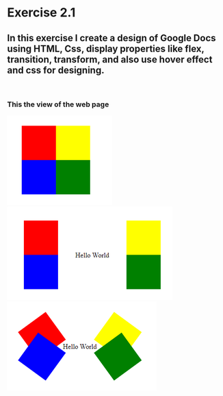# Exercise 2.1

## In this exercise I create a design of Google Docs using HTML, Css, display properties like flex, transition, transform, and also use hover effect and css for designing.

<br />

### This the view of the web page

![This is an image](exercise2.1-img-3.png)
![This is an image](exercise2.1-img-2.png)
![This is an image](exercise2.1-img-1.png)